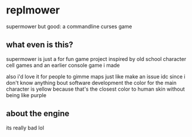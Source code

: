 # replmower
supermower but good: a commandline curses game
## what even is this?
supermower is just a for fun game project inspired by old school character cell games and an earlier console game i made 

also i'd love it for people to gimme maps just like make an issue idc
since i don't know anything bout software development the color for the main character is yellow because that's the closest color to human skin without being like purple

## about the engine

its really bad lol
